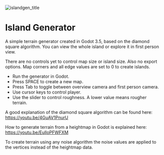 ![islandgen_title](https://user-images.githubusercontent.com/15831620/196045997-5f2d139c-ab25-456e-bd14-c9a685c37bc0.png)
# Island Generator
A simple terrain generator created in Godot 3.5, based on the diamond square algorithm. You can view the whole island or explore it in first person view.

There are no controls yet to control map size or island size. Also no export options. Map corners and all edge values are set to 0 to create islands.

* Run the generator in Godot.
* Press SPACE to create a new map.
* Press Tab to toggle between overview camera and first person camera.
* Use cursor keys to control player.
* Use the slider to control roughness. A lower value means rougher terrain.

A good explanation of the diamond square algorithm can be found here: https://youtu.be/4GuAV1PnurU

How to generate terrain from a heightmap in Godot is explained here: https://youtu.be/EulloPFWFXM

To create terrain using any noise algorithm the noise values are applied to the vertices instead of the heightmap data.
